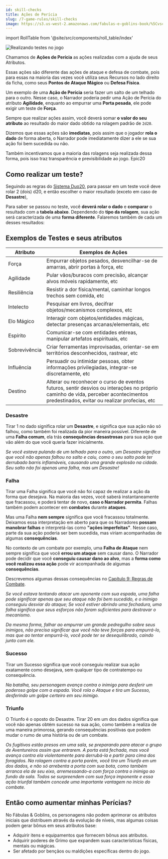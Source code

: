 ```yaml
---
id: skill-checks
title: Ações de Perícia
slug: /7-game-rules/skill-checks
image: https://s3.us-west-2.amazonaws.com/fabulas-e-goblins-book/%5Cvscode%5C927c13b1-80cd-418a-83f3-34aca47b708b.png
---
```


import RollTable from '@site/src/components/roll_table/index'

![Realizando testes no jogo](https://s3.us-west-2.amazonaws.com/fabulas-e-goblins-book/%5Cvscode%5C927c13b1-80cd-418a-83f3-34aca47b708b.png)

Chamamos de **Ações de Perícia** as ações realizadas com a ajuda de seus Atributos.

Essas ações são diferente das ações de ataque e defesa de combate, pois para essas na maioria das vezes você utiliza seus Recursos no lado direito da ficha, como seus **Pontos de Ataque Mágico** ou **Defesa Física**.<br/>

Um exemplo de uma **Ação de Perícia** seria fazer um salto de um telhado para o outro. Nesse caso, o Narrador poderia pedir uma Ação de Perícia do atributo **Agilidade**, enquanto ao empurrar uma **Porta pesada**, ele pode exigir um teste de **Força**.

Sempre que realizar ações assim, você deverá somar **o valor do seu atributo** ao resultado do maior dado obtido na rolagem padrão de ```2d20```.

Dizemos que essas ações são **imediatas**, pois assim que o jogador **rola o dado** de forma aberta, o Narrador pode imediatamente dizer a ele se sua ação foi bem sucedida ou não.

Também incentivamos que a maioria das rolagens seja realizada dessa forma, pois isso traz transparência e previsibilidade ao jogo.
Epic20
## Como realizar um teste?

Seguindo as regras do [Sistema Duo20](/docs/8-system-duo20/system-introduction), para passar em um teste você deve rolar 2 (dois) d20, e então escolher o maior resultado (exceto em caso de **Desastre**),

Para saber se passou no teste, você **deverá rolar o dado** e **comparar** o resultado com a **tabela abaixo**. Dependendo do **tipo da rolagem**, sua ação será caracterizada de uma **forma diferente**. Falaremos também de cada um desses resultados:

<RollTable />


## Exemplos de Testes e seus atributos

| Atributo | Exemplos de Ações |
|----------|---------|
| Força    | Empurrar objetos pesados, desvencilhar-se de amarras, abrir portas à força, etc  |
| Agilidade    | Pular vãos/buracos com precisão, alcançar alvos móveis rapidamente, etc  |
| Resiliência    | Resistir a dor física/mental, caminhar longos trechos sem comida, etc |
| Intelecto    | Pesquisar em livros, decifrar objetos/mecanismos complexos, etc  |
| Elo Mágico    | Interagir com objetos/entidades mágicas, detectar presenças arcanas/elementais, etc  |
| Espírito    | Comunicar-se com entidades etéreas, manipular artefatos espirituais, etc |
| Sobrevivência    | Criar ferramentas improvisadas, orientar-se em territórios desconhecidos, rastrear, etc |
| Influência    | Persuadir ou intimidar pessoas, obter informações privilegiadas, integrar-se discretamente, etc  |
| Destino    | Alterar ou reconhecer o curso de eventos futuros, sentir desvios ou interações no próprio caminho de vida, perceber acontecimentos predestinados, evitar ou realizar profecias, etc |

### Desastre

Tirar 1 no dado significa rolar um **Desastre**, e significa que sua ação não só falhou, como também foi realizada da pior maneira possível. Diferente de uma **Falha comum**, ela trás **consequências desastrosas** para sua ação que vão além do que você queria fazer inicialmente.

*Se você estava pulando de um telhado para o outro, um Desastre significa que você não apenas falhou no salto e caiu, como o seu salto pode ter derrubado barris inflamáveis, causando uma grande explosão na cidade. Seu salto não foi apenas uma falha, mas um Desastre!*

### Falha

Tirar uma Falha significa que você não foi capaz de realizar a ação da forma que desejava. Na maioria das vezes, você saberá instantaneamente que fracassou, e poderá tentar de novo, **caso o Narrador permita**. Falhas também podem acontecer em **combates** durante **ataques**.

Mas uma Falha **nem sempre** significa que você fracassou totalmente. Deixamos essa interpretação em aberto para que os Narradores **possam manobrar falhas** e interpretá-las como **"ações imperfeitas"**. Nesse caso, parte da sua ação poderia ser bem sucedida, mas viriam acompanhadas de algumas **consequências**.

No contexto de um combate por exemplo, uma **Falha de Ataque** nem sempre significa que você **errou um ataque** sem causar dano. O Narrador pode decidir que você **conseguiu causar dano ao alvo**, mas a **forma como você realizou essa ação** pode vir acompanhada de algumas **consequências**.

Descrevemos algumas dessas consequências no [Capítulo 9: Regras de Combate](/docs/9-combat-rules/physical-combat).

*Se você estava tentando atacar um oponente com sua espada, uma falha pode significar apenas que seu ataque não foi bem sucedido, e o inimigo conseguiu desviar do ataque; Se você estiver abrindo uma fechadura, uma falha significa que seus esforços não foram suficientes para destravar o mecanismo.*

*Da mesma forma, falhar ao empurrar um grande pedregulho sobre seus inimigos, não precisa significar que você não teve forças para empurrá-lo, mas que ao tentar empurrá-lo, você pode ter se desequilibrado, caindo junto com ele.*

### Sucesso

Tirar um Sucesso significa que você conseguiu realizar sua ação exatamente como desejava, sem qualquer tipo de contratempo ou consequência.

*Na batalha, seu personagem avança contra o inimigo para desferir um poderoso golpe com a espada. Você rola o Ataque e tira um Sucesso, desferindo um golpe certeiro em seu inimigo.*

### Triunfo

O Triunfo é o oposto do Desastre. Tirar 20 em um dos dados significa que você não apenas obtém sucesso na sua ação, como também a realiza de uma maneira primorosa, gerando consequências positivas que podem mudar o rumo de uma história ou de um combate.

*Os fugitivos estão presos em uma sala, se preparando para atacar o grupo de Aventureiros assim que entrarem. A porta está fechada, mas você avança contra ela violentamente para derrubá-la e partir para cima dos foragidos. Na rolagem contra a porta porém, você tira um Triunfo em um dos dados, e não só arrebenta a porta com sua bota, como também arranca ela de seu eixo, arremessando-a com força contra o inimigo ao fundo da sala. Todos se  surpreendem com sua força imponente e essa ação triunfal também concede uma importante vantagem no início do combate.*

## Então como aumentar minhas Perícias?

No Fábulas & Goblins, os personagens não podem aprimorar os atributos iniciais que distribuem através da evolução de níveis, mas algumas coisas podem gerar bônus em seus atributos base:

- Adquirir itens e equipamentos que fornecem bônus aos atributos.
- Adquirir poderes de Grimo que expandem suas características físicas, mentais ou mágicas.
- Ser afetado por bençãos ou maldições específicas dentro do jogo.
